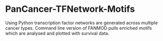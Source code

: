 # PanCancer-TFNetwork-Motifs
Using Python transcription factor networks are generated across multiple cancer types. Command line version of FANMOD pulls enriched motifs which are analysed and plotted with survival data.
